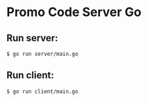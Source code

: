# Promo Code Server Go

## Run server:
`$ go run server/main.go`

## Run client:
`$ go run client/main.go`
